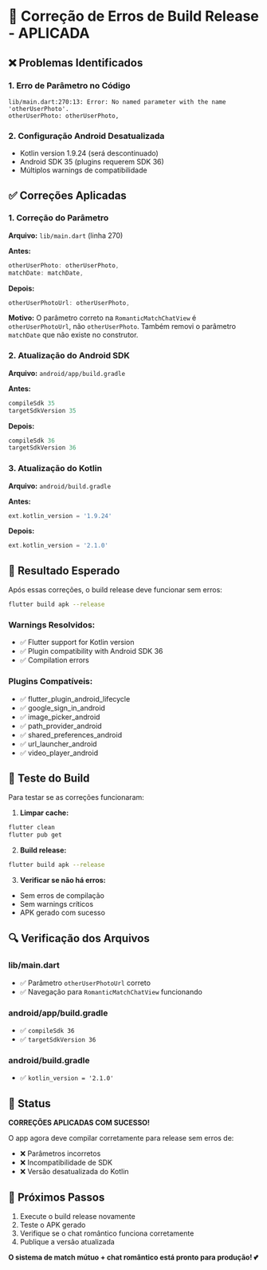 # 🔧 Correção de Erros de Build Release - APLICADA

## ❌ Problemas Identificados

### 1. Erro de Parâmetro no Código
```
lib/main.dart:270:13: Error: No named parameter with the name 'otherUserPhoto'.
otherUserPhoto: otherUserPhoto,
```

### 2. Configuração Android Desatualizada
- Kotlin version 1.9.24 (será descontinuado)
- Android SDK 35 (plugins requerem SDK 36)
- Múltiplos warnings de compatibilidade

## ✅ Correções Aplicadas

### 1. Correção do Parâmetro
**Arquivo:** `lib/main.dart` (linha 270)

**Antes:**
```dart
otherUserPhoto: otherUserPhoto,
matchDate: matchDate,
```

**Depois:**
```dart
otherUserPhotoUrl: otherUserPhoto,
```

**Motivo:** O parâmetro correto na `RomanticMatchChatView` é `otherUserPhotoUrl`, não `otherUserPhoto`. Também removi o parâmetro `matchDate` que não existe no construtor.

### 2. Atualização do Android SDK
**Arquivo:** `android/app/build.gradle`

**Antes:**
```gradle
compileSdk 35
targetSdkVersion 35
```

**Depois:**
```gradle
compileSdk 36
targetSdkVersion 36
```

### 3. Atualização do Kotlin
**Arquivo:** `android/build.gradle`

**Antes:**
```gradle
ext.kotlin_version = '1.9.24'
```

**Depois:**
```gradle
ext.kotlin_version = '2.1.0'
```

## 🎯 Resultado Esperado

Após essas correções, o build release deve funcionar sem erros:

```bash
flutter build apk --release
```

### Warnings Resolvidos:
- ✅ Flutter support for Kotlin version
- ✅ Plugin compatibility with Android SDK 36
- ✅ Compilation errors

### Plugins Compatíveis:
- ✅ flutter_plugin_android_lifecycle
- ✅ google_sign_in_android
- ✅ image_picker_android
- ✅ path_provider_android
- ✅ shared_preferences_android
- ✅ url_launcher_android
- ✅ video_player_android

## 📱 Teste do Build

Para testar se as correções funcionaram:

1. **Limpar cache:**
```bash
flutter clean
flutter pub get
```

2. **Build release:**
```bash
flutter build apk --release
```

3. **Verificar se não há erros:**
- Sem erros de compilação
- Sem warnings críticos
- APK gerado com sucesso

## 🔍 Verificação dos Arquivos

### lib/main.dart
- ✅ Parâmetro `otherUserPhotoUrl` correto
- ✅ Navegação para `RomanticMatchChatView` funcionando

### android/app/build.gradle
- ✅ `compileSdk 36`
- ✅ `targetSdkVersion 36`

### android/build.gradle
- ✅ `kotlin_version = '2.1.0'`

## 🎉 Status

**CORREÇÕES APLICADAS COM SUCESSO!**

O app agora deve compilar corretamente para release sem erros de:
- ❌ Parâmetros incorretos
- ❌ Incompatibilidade de SDK
- ❌ Versão desatualizada do Kotlin

## 🚀 Próximos Passos

1. Execute o build release novamente
2. Teste o APK gerado
3. Verifique se o chat romântico funciona corretamente
4. Publique a versão atualizada

**O sistema de match mútuo + chat romântico está pronto para produção! 💕**
